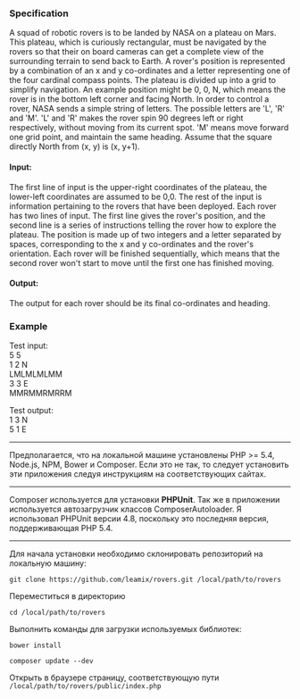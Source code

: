 ### Specification

A squad of robotic rovers is to be landed by NASA on a plateau on Mars.
This plateau, which is curiously rectangular, must be navigated by the rovers so that their on board cameras can get a complete view of the surrounding terrain to send back to Earth.
A rover's position is represented by a combination of an x and y co-ordinates and a letter representing one of the four cardinal compass points. The plateau is divided up into a grid to simplify navigation. An example position might be 0, 0, N, which means the rover is in the bottom left corner and facing North.
In order to control a rover, NASA sends a simple string of letters. The possible letters are 'L', 'R' and 'M'. 'L' and 'R' makes the rover spin 90 degrees left or right respectively, without moving from its current spot.
'M' means move forward one grid point, and maintain the same heading.
Assume that the square directly North from (x, y) is (x, y+1).

#### Input:
The first line of input is the upper-right coordinates of the plateau, the lower-left coordinates are assumed to be 0,0.
The rest of the input is information pertaining to the rovers that have been deployed. Each rover has two lines of input. The first line gives the rover's position, and the second line is a series of instructions telling the rover how to explore the plateau.
The position is made up of two integers and a letter separated by spaces, corresponding to the x and y co-ordinates and the rover's orientation.
Each rover will be finished sequentially, which means that the second rover won't start to move until the first one has finished moving.

#### Output:
The output for each rover should be its final co-ordinates and heading.

### Example

Test input:  
5 5  
1 2 N  
LMLMLMLMM  
3 3 E  
MMRMMRMRRM

Test output:  
1 3 N  
5 1 E

***

Предполагается, что на локальной машине установлены PHP >= 5.4, Node.js, NPM, Bower и Composer.
Если это не так, то следует установить эти приложения следуя инструкциям на соответствующих сайтах.

***

Composer используется для установки **PHPUnit**. Так же в приложении используется автозагрузчик классов ComposerAutoloader.
Я использовал PHPUnit версии 4.8, поскольку это последняя версия, поддерживающая PHP 5.4.

***

Для начала установки необходимо склонировать репозиторий на локальную машину:

`git clone https://github.com/leamix/rovers.git /local/path/to/rovers`

Переместиться в директорию

`cd /local/path/to/rovers`

Выполнить команды для загрузки используемых библиотек:

`bower install`

`composer update --dev`

Открыть в браузере страницу, соответствующую пути `/local/path/to/rovers/public/index.php`


